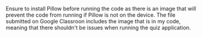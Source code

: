 Ensure to install Pillow before running the code as there is an image that will prevent the code from running if Pillow is not on the device.
The file submitted on Google Classroon includes the image that is in my code, meaning that there shouldn't be issues when running the quiz application.
